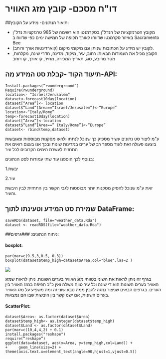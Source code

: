# דו"ח מסכם- קובץ מזג האוויר

##תיאור הנתונים- מידע על הקובץ:
* מקובץ הטרנזקציות של הנדל"ן בסקרמנטו הוא רשימה של 985 טרנזקציות נדל"ן באיזור סקרמנטו שדווחו לאורך תקופה של חמישה ימים כפי שדווח ב Sacramento Bee
* לקובץ יש מידע על הכתובות שניתן וגם מיקומי מיקום (קוארדינטות אורך ורוחב).
* הקובץ מכיל את העמודות הבאות:
רחוב, עיר, מיקוד, מדינה, חדרי שינה, מקלחות, מטר מרובע, סוג, תאריך המכירה, מחיר, קו אורך, קו רוחב


## תיעוד הקוד -קבלת סט המידע מה-API:

```{r}
Install.packages(“rwunderground”)
Require(rwunderground)
location<- “Israel/Jerusalem”
dataset<-forecast10day(location)
dataset[“Area”]<- location
dataset$“Land”[Area==”Israel/Jerusalem”]<-“Europe”
location<-“Italy/Rome”
temp<-forecast10day(location)
dataset[“Area”]<-location 
dataset$“Land”[Area==” Italy/Rome”]<-“Europe”
dataset<- rbind(temp,dataset)

```

ע"מ ליצור סט נתונים עשיר מספיק כך שנוכל לנתחו ולהעו מסקנות מבוססות ומגובשות ביצענו פעולה זאת לעוד מספר רב של ערים במדינות שונות ובכך אנו בעצם רואים את התחזית לעשרת הימים הקרובים לכל עיר

בנוסף לכך הוספנו עוד שתי עמודות לסט הנתונים:

1.יבשת

2.עיר

זאת ע"מ שנוכל להסיק מסקנות יותר מבוססות לגבי הקשר בין התחזית לבין היבשת והעיר.

## שמירת סט המידע וטעינתו לתוך DataFrame:


```{r}
saveRDS(dataset, file="weather_data.Rda")
dataset <- readRDS(file="weather_data.Rda")
```
##ניתוח הנתונים:
###גרפים:
#### boxplot:

```{r}
par(mar=c(9.5,3,0.5, 0.3))
boxplot(dataset$temp_high~dataset$Area,col="blue",las=2 ) 
```
![](https://cloud.githubusercontent.com/assets/17852872/14420472/e548c622-ffd4-11e5-8b02-eb71f6c49600.png)

בגרף זה ניתן לראות את השוני בטווחי מזג האוויר בערים השונות. ניתן לראות שמזג האוויר בערים השונות הוא די שונה וכל עיר טווח משלה ואין כ"כ חפיפה במזג האוויר בין הערים.
בגרפים הבאים שניצור ננסה להבין ממה נובע שוני זה ומה משפיע על מזג האוויר בערים השונות, אם ישנו קשר בין היבשות שבו הם נמצאות.

#### ScatterPlot:
```{r}
dataset$Area<- as.factor(dataset$Area)
dataset$temp_high<- as.integer(dataset$temp_high)
dataset$Land <- as.factor(dataset$Land)
par(mar=c(10,4,4,2) + 0.1)
install.packages("reshape")
require(“reshape”)
ggplot(data=dataset, aes(x=Area, y=temp_high,col=Land)) +
+     geom_line(size=2) +  theme(axis.text.x=element_text(angle=90,hjust=1,vjust=0.5))
```
